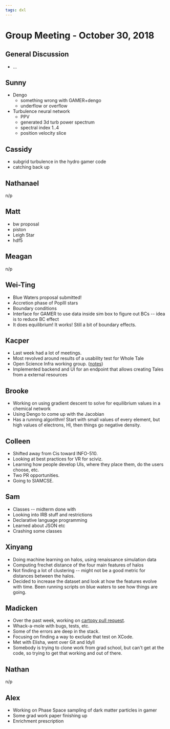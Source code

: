 ```yaml
---
tags: dxl
---
```


# Group Meeting - October 30, 2018

## General Discussion

 * ...

## Sunny

 * Dengo
     * something wrong with GAMER+dengo
     * underflow or overflow
 * Turbulence neural network
     * PPV
     * generated 3d turb power spectrum
     * spectral index 1..4
     * position velocity slice

## Cassidy

 * subgrid turbulence in the hydro gamer code
 * catching back up

## Nathanael

n/p

## Matt

 * bw proposal
 * piston
 * Leigh Star
 * hdf5

## Meagan

n/p

## Wei-Ting

 * Blue Waters proposal submitted!
 * Accretion phase of PopIII stars
 * Boundary conditions
 * Interface for GAMER to use data inside sim box to figure out BCs -- idea is to reduce BC effect
 * It does equilibrium!  It works!  Still a bit of boundary effects.

## Kacper

 * Last week had a lot of meetings.
 * Most revolved around results of a usability test for Whole Tale
 * Open Science Infra working group. ([notes](https://github.com/whole-tale/whole-tale/issues/43))
 * Implemented backend and UI for an endpoint that allows creating Tales from a external resources

## Brooke

 * Working on using gradient descent to solve for equilibrium values in a chemical network
 * Using Dengo to come up with the Jacobian
 * Has a running algorithm!  Start with small values of every element, but high values of electrons, HI, then things go negative density.

## Colleen

 * Shifted away from Cis toward INFO-510.
 * Looking at best practices for VR for sciviz.
 * Learning how people develop UIs, where they place them, do the users choose, etc.
 * Two PR opportunities.
 * Going to SIAMCSE.

## Sam

 * Classes -- midterm done with
 * Looking into IRB stuff and restrictions
 * Declarative language programming
 * Learned about JSON etc
 * Crashing some classes

## Xinyang

 * Doing machine learning on halos, using renaissance simulation data
 * Computing frechet distance of the four main features of halos
 * Not finding a lot of clustering -- might not be a good metric for distances between the halos.
 * Decided to increase the dataset and look at how the features evolve with time.  Been running scripts on blue waters to see how things are going.

## Madicken

 * Over the past week, working on [cartopy pull request](https://github.com/yt-project/yt/pull/1966).
 * Whack-a-mole with bugs, tests, etc.
 * Some of the errors are deep in the stack.
 * Focusing on finding a way to exclude that test on XCode.
 * Met with Elisha, went over Git and Idyll
 * Somebody is trying to clone work from grad school, but can't get at the code, so trying to get that working and out of there.

## Nathan

n/p

## Alex

 * Working on Phase Space sampling of dark matter particles in gamer
 * Some grad work paper finishing up
 * Enrichment prescription

